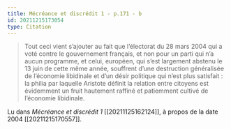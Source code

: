 ```yaml
---
title: Mécréance et discrédit 1 - p.171 - b
id: 20211215173054
type: Citation
---
```


> Tout ceci vient s’ajouter au fait que l’électorat du 28 mars 2004 qui a voté contre le gouvernement français, et non pour un parti qui n’a aucun programme, et celui, européen, qui s’est largement abstenu le 13 juin de cette même année, souffrent d’une destruction généralisée de l’économie libidinale et d’un désir politique qui n’est plus satisfait : la philia par laquelle Aristote définit la relation entre citoyens est évidemment un fruit hautement raffiné et patiemment cultivé de l’économie libidinale.

Lu dans *Mécréance et discrédit 1* [[20211125162124]], à propos de la date 2004 [[20211215170557]].